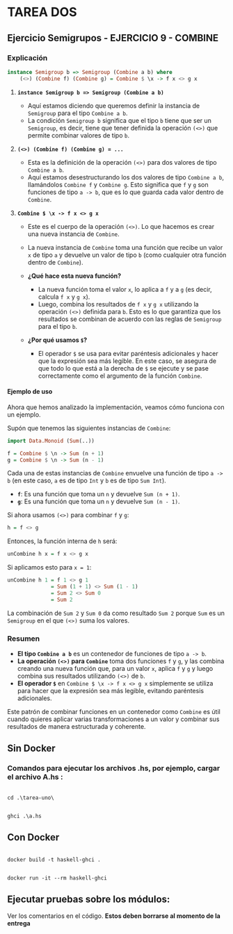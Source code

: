 # TAREA DOS

## Ejercicio Semigrupos - EJERCICIO 9 - COMBINE

### Explicación

```haskell
instance Semigroup b => Semigroup (Combine a b) where
    (<>) (Combine f) (Combine g) = Combine $ \x -> f x <> g x
```

1. **`instance Semigroup b => Semigroup (Combine a b)`**
   
   - Aquí estamos diciendo que queremos definir la instancia de `Semigroup` para el tipo `Combine a b`.
   - La condición `Semigroup b` significa que el tipo `b` tiene que ser un `Semigroup`, es decir, tiene que tener definida la operación `(<>)` que permite combinar valores de tipo `b`.

2. **`(<>) (Combine f) (Combine g) = ...`**
   
   - Esta es la definición de la operación `(<>)` para dos valores de tipo `Combine a b`.
   - Aquí estamos desestructurando los dos valores de tipo `Combine a b`, llamándolos `Combine f` y `Combine g`. Esto significa que `f` y `g` son funciones de tipo `a -> b`, que es lo que guarda cada valor dentro de `Combine`.

3. **`Combine $ \x -> f x <> g x`**
   
   - Este es el cuerpo de la operación `(<>)`. Lo que hacemos es crear una nueva instancia de `Combine`.
   - La nueva instancia de `Combine` toma una función que recibe un valor `x` de tipo `a` y devuelve un valor de tipo `b` (como cualquier otra función dentro de `Combine`).
   - **¿Qué hace esta nueva función?**
     - La nueva función toma el valor `x`, lo aplica a `f` y a `g` (es decir, calcula `f x` y `g x`).
     - Luego, combina los resultados de `f x` y `g x` utilizando la operación `(<>)` definida para `b`. Esto es lo que garantiza que los resultados se combinan de acuerdo con las reglas de `Semigroup` para el tipo `b`.
   
   - **¿Por qué usamos `$`?**
     - El operador `$` se usa para evitar paréntesis adicionales y hacer que la expresión sea más legible. En este caso, se asegura de que todo lo que está a la derecha de `$` se ejecute y se pase correctamente como el argumento de la función `Combine`.

#### Ejemplo de uso

Ahora que hemos analizado la implementación, veamos cómo funciona con un ejemplo.

Supón que tenemos las siguientes instancias de `Combine`:

```haskell
import Data.Monoid (Sum(..))

f = Combine $ \n -> Sum (n + 1)
g = Combine $ \n -> Sum (n - 1)
```

Cada una de estas instancias de `Combine` envuelve una función de tipo `a -> b` (en este caso, `a` es de tipo `Int` y `b` es de tipo `Sum Int`).

- **`f`**: Es una función que toma un `n` y devuelve `Sum (n + 1)`.
- **`g`**: Es una función que toma un `n` y devuelve `Sum (n - 1)`.

Si ahora usamos `(<>)` para combinar `f` y `g`:

```haskell
h = f <> g
```

Entonces, la función interna de `h` será:

```haskell
unCombine h x = f x <> g x
```

Si aplicamos esto para `x = 1`:

```haskell
unCombine h 1 = f 1 <> g 1
              = Sum (1 + 1) <> Sum (1 - 1)
              = Sum 2 <> Sum 0
              = Sum 2
```

La combinación de `Sum 2` y `Sum 0` da como resultado `Sum 2` porque `Sum` es un `Semigroup` en el que `(<>)` suma los valores.

### Resumen

- **El tipo `Combine a b`** es un contenedor de funciones de tipo `a -> b`.
- **La operación `(<>)` para `Combine`** toma dos funciones `f` y `g`, y las combina creando una nueva función que, para un valor `x`, aplica `f` y `g` y luego combina sus resultados utilizando `(<>)` de `b`.
- **El operador `$`** en `Combine $ \x -> f x <> g x` simplemente se utiliza para hacer que la expresión sea más legible, evitando paréntesis adicionales.

Este patrón de combinar funciones en un contenedor como `Combine` es útil cuando quieres aplicar varias transformaciones a un valor y combinar sus resultados de manera estructurada y coherente.



## Sin Docker

### Comandos para ejecutar los archivos .hs, por ejemplo, cargar el archivo A.hs :

<code>
cd .\tarea-uno\
<br/> 
ghci .\a.hs
</code>

## Con Docker

<code>
docker build -t haskell-ghci .
<br/> 
docker run -it --rm haskell-ghci
</code>

## Ejecutar pruebas sobre los módulos:

Ver los comentarios en el código. __Estos deben borrarse al momento de la entrega__